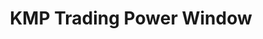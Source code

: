 ---
title: "KMP Trading Power Window"
url: /makati/kmp-trading-power-window/
shop: Autowerkstatt
---